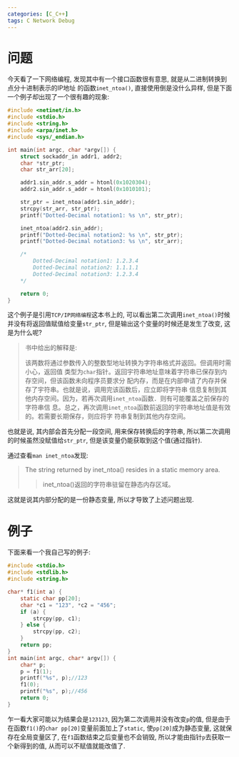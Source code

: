 ```yaml
---
categories: [C_C++]
tags: C Network Debug
---
```


# 问题

今天看了一下网络编程, 发现其中有一个接口函数很有意思, 就是从二进制转换到点分十进制表示的IP地址 的函数`inet_ntoa()`, 直接使用倒是没什么异样, 但是下面一个例子却出现了一个很有趣的现象:

```c
#include <netinet/in.h>
#include <stdio.h>
#include <string.h>
#include <arpa/inet.h>
#include <sys/_endian.h>

int main(int argc, char *argv[]) {
    struct sockaddr_in addr1, addr2;
    char *str_ptr;
    char str_arr[20];

    addr1.sin_addr.s_addr = htonl(0x1020304);
    addr2.sin_addr.s_addr = htonl(0x1010101);

    str_ptr = inet_ntoa(addr1.sin_addr);
    strcpy(str_arr, str_ptr);
    printf("Dotted-Decimal notation1: %s \n", str_ptr);

    inet_ntoa(addr2.sin_addr);
    printf("Dotted-Decimal notation2: %s \n", str_ptr);
    printf("Dotted-Decimal notation3: %s \n", str_arr);

    /*
        Dotted-Decimal notation1: 1.2.3.4
        Dotted-Decimal notation2: 1.1.1.1
        Dotted-Decimal notation3: 1.2.3.4
    */

    return 0;
}
```

这个例子是引用`TCP/IP网络编程`这本书上的, 可以看出第二次调用`inet_ntoa()`时候并没有将返回值赋值给变量`str_ptr`, 但是输出这个变量的时候还是发生了改变, 这是为什么呢?

>   书中给出的解释是:
>
>   该两数将通过参数传入的整数型地址转换为字符串格式并返回。但调用时需小心，返回值
>   类型为`char`指针。返回宇符串地址意味着字符串已保存到内存空间，但该函数未向程序员要求分
>   配内存，而是在内部申请了内存并保存了宇符串。也就是说，调用完该函数后，应立即将字符串
>   信息复制到其他内存空间。因为，若再次调用`inet_ntoa`函数．则有可能覆盖之前保存的字符串信
>   息。总之，再次调用`inet_ntoa`函数前返回的宇符串地址值是有效的。若需要长期保存，则应将字
>   符串复制到其他内存空间。

也就是说, 其内部会首先分配一段空间, 用来保存转换后的字符串, 所以第二次调用的时候虽然没赋值给`str_ptr`, 但是该变量仍能获取到这个值(通过指针).

通过查看`man inet_ntoa`发现:

> The string returned by inet_ntoa() resides in a static memory area.
>
> > inet_ntoa()返回的字符串驻留在静态内存区域。

这就是说其内部分配的是一份静态变量, 所以才导致了上述问题出现.

# 例子

下面来看一个我自己写的例子:

```c
#include <stdio.h>
#include <stdlib.h>
#include <string.h>

char* f1(int a) {
    static char pp[20];
    char *c1 = "123", *c2 = "456";
    if (a) {
        strcpy(pp, c1);
    } else {
        strcpy(pp, c2);
    }
    return pp;
}
int main(int argc, char* argv[]) {
    char* p;
    p = f1(1);
    printf("%s", p);//123
    f1(0);
    printf("%s", p);//456
    return 0;
}
```

乍一看大家可能以为结果会是`123123`, 因为第二次调用并没有改变`p`的值, 但是由于在函数`f1()`的`char pp[20]`变量前面加上了`static`, 使`pp[20]`成为静态变量, 这就保存在全局变量区了, 在`f1`函数结束之后变量也不会销毁, 所以才能由指针`p`去获取一个新得到的值, 从而可以不赋值就能改值了.

